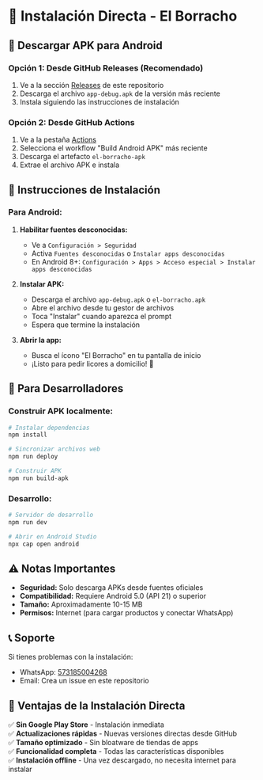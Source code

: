 # 📱 Instalación Directa - El Borracho

## 🚀 Descargar APK para Android

### Opción 1: Desde GitHub Releases (Recomendado)
1. Ve a la sección [Releases](../../releases) de este repositorio
2. Descarga el archivo `app-debug.apk` de la versión más reciente
3. Instala siguiendo las instrucciones de instalación

### Opción 2: Desde GitHub Actions
1. Ve a la pestaña [Actions](../../actions)
2. Selecciona el workflow "Build Android APK" más reciente
3. Descarga el artefacto `el-borracho-apk`
4. Extrae el archivo APK e instala

## 📲 Instrucciones de Instalación

### Para Android:
1. **Habilitar fuentes desconocidas:**
   - Ve a `Configuración > Seguridad`
   - Activa `Fuentes desconocidas` o `Instalar apps desconocidas`
   - En Android 8+: `Configuración > Apps > Acceso especial > Instalar apps desconocidas`

2. **Instalar APK:**
   - Descarga el archivo `app-debug.apk` o `el-borracho.apk`
   - Abre el archivo desde tu gestor de archivos
   - Toca "Instalar" cuando aparezca el prompt
   - Espera que termine la instalación

3. **Abrir la app:**
   - Busca el ícono "El Borracho" en tu pantalla de inicio
   - ¡Listo para pedir licores a domicilio! 🍻

## 🔧 Para Desarrolladores

### Construir APK localmente:
```bash
# Instalar dependencias
npm install

# Sincronizar archivos web
npm run deploy

# Construir APK
npm run build-apk
```

### Desarrollo:
```bash
# Servidor de desarrollo
npm run dev

# Abrir en Android Studio
npx cap open android
```

## ⚠️ Notas Importantes

- **Seguridad:** Solo descarga APKs desde fuentes oficiales
- **Compatibilidad:** Requiere Android 5.0 (API 21) o superior
- **Tamaño:** Aproximadamente 10-15 MB
- **Permisos:** Internet (para cargar productos y conectar WhatsApp)

## 📞 Soporte

Si tienes problemas con la instalación:
- WhatsApp: [573185004268](https://wa.me/573185004268)
- Email: Crea un issue en este repositorio

## 🎯 Ventajas de la Instalación Directa

✅ **Sin Google Play Store** - Instalación inmediata  
✅ **Actualizaciones rápidas** - Nuevas versiones directas desde GitHub  
✅ **Tamaño optimizado** - Sin bloatware de tiendas de apps  
✅ **Funcionalidad completa** - Todas las características disponibles  
✅ **Instalación offline** - Una vez descargado, no necesita internet para instalar